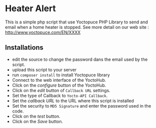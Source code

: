 # Heater Alert

This is a simple php script that use Yoctopuce PHP Library to send and email when a home heater 
is stopped. See more detail on our web site : http://www.yoctopuce.com/EN/XXXX 

## Installations
- edit the source to change the password dans the email used by the script.
- upload this script to your server
- run ``composer install`` to install Yoctopuce library
- Connect to the web interface of the YoctoHub.
- Click on the *configure* button of the YoctoHub.
- Click on the *edit* button of ``Callback URL`` settings.
- Set the type of Callback to ``Yocto-API Callback``.
- Set the *callback URL* to the URL where this script is installed
- Set the security to ``MD5 Signature`` and enter the password used in the code.
- Click on the *test* button.
- Click on the *Save* button.